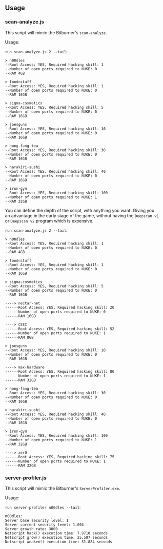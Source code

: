 ## Usage

### scan-analyze.js

This script will mimic the Bitburner's `scan-analyze`.

Usage:

`run scan-analyze.js 2 --tail`:

```
> n00dles
--Root Access: YES, Required hacking skill: 1
--Number of open ports required to NUKE: 0
--RAM 4GB

> foodnstuff
--Root Access: YES, Required hacking skill: 1
--Number of open ports required to NUKE: 0
--RAM 16GB

> sigma-cosmetics
--Root Access: YES, Required hacking skill: 5
--Number of open ports required to NUKE: 0
--RAM 16GB

> joesguns
--Root Access: YES, Required hacking skill: 10
--Number of open ports required to NUKE: 0
--RAM 16GB

> hong-fang-tea
--Root Access: YES, Required hacking skill: 30
--Number of open ports required to NUKE: 0
--RAM 16GB

> harakiri-sushi
--Root Access: YES, Required hacking skill: 40
--Number of open ports required to NUKE: 0
--RAM 16GB

> iron-gym
--Root Access: YES, Required hacking skill: 100
--Number of open ports required to NUKE: 1
--RAM 32GB
```

You can define the depth of the script, with anything you want. Giving you an advantage in the early stage of the game, without having the `Deepscan v1` or `Deepscan v2` program which is expensive.

`run scan-analyze.js 2 --tail`:
```
> n00dles
--Root Access: YES, Required hacking skill: 1
--Number of open ports required to NUKE: 0
--RAM 4GB

> foodnstuff
--Root Access: YES, Required hacking skill: 1
--Number of open ports required to NUKE: 0
--RAM 16GB

> sigma-cosmetics
--Root Access: YES, Required hacking skill: 5
--Number of open ports required to NUKE: 0
--RAM 16GB

----> nectar-net
------Root Access: YES, Required hacking skill: 20
------Number of open ports required to NUKE: 0
------RAM 16GB

----> CSEC
------Root Access: YES, Required hacking skill: 52
------Number of open ports required to NUKE: 1
------RAM 8GB

> joesguns
--Root Access: YES, Required hacking skill: 10
--Number of open ports required to NUKE: 0
--RAM 16GB

----> max-hardware
------Root Access: YES, Required hacking skill: 80
------Number of open ports required to NUKE: 1
------RAM 32GB

> hong-fang-tea
--Root Access: YES, Required hacking skill: 30
--Number of open ports required to NUKE: 0
--RAM 16GB

> harakiri-sushi
--Root Access: YES, Required hacking skill: 40
--Number of open ports required to NUKE: 0
--RAM 16GB

> iron-gym
--Root Access: YES, Required hacking skill: 100
--Number of open ports required to NUKE: 1
--RAM 32GB

----> zer0
------Root Access: YES, Required hacking skill: 75
------Number of open ports required to NUKE: 1
------RAM 32GB
```

### server-profiler.js

This script will mimic the Bitburner's `ServerProfiler.exe`.

Usage:

`run server-profiler n00dles --tail`:

```
n00dles:
Server base security level: 1
Server current security level: 1.004
Server growth rate: 3000
Netscript hack() execution time: 7.9710 seconds
Netscript grow() execution time: 25.507 seconds
Netscript weaken() execution time: 31.884 seconds
```